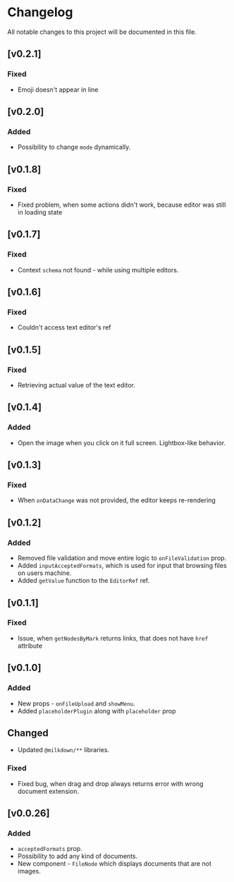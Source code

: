 # Changelog

All notable changes to this project will be documented in this file.

## [v0.2.1]

### Fixed
- Emoji doesn't appear in line

## [v0.2.0]

### Added
- Possibility to change `mode` dynamically.

## [v0.1.8]

### Fixed
- Fixed problem, when some actions didn't work, because editor was still in loading state

## [v0.1.7]

### Fixed
- Context `schema` not found - while using multiple editors.

## [v0.1.6]

### Fixed
- Couldn't access text editor's ref

## [v0.1.5]

### Fixed
- Retrieving actual value of the text editor.

## [v0.1.4]

### Added
- Open the image when you click on it full screen. Lightbox-like behavior.

## [v0.1.3]

### Fixed
- When `onDataChange` was not provided, the editor keeps re-rendering

## [v0.1.2]

### Added

- Removed file validation and move entire logic to `onFileValidation` prop.
- Added `inputAcceptedFormats`, which is used for input that browsing files on users machine.
- Added `getValue` function to the `EditorRef` ref.

## [v0.1.1]

### Fixed
- Issue, when `getNodesByMark` returns links, that does not have `href` attribute

## [v0.1.0]

### Added
- New props - `onFileUpload` and `showMenu`.
- Added `placeholderPlugin` along with `placeholder` prop

## Changed
- Updated `@milkdown/**` libraries.

### Fixed
- Fixed bug, when drag and drop always returns error with wrong document extension.

## [v0.0.26]

### Added

- `acceptedFormats` prop.
- Possibility to add any kind of documents.
- New component - `FileNode` which displays documents that are not images.
